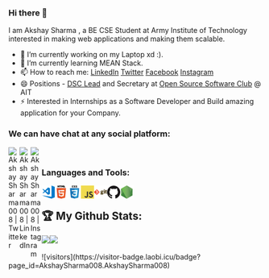 ### Hi there 👋
I am Akshay Sharma , a BE CSE Student at Army Institute of Technology interested in making web applications and making them scalable.

- 🔭 I’m currently working on my Laptop xd :).
- 🌱 I’m currently learning MEAN Stack.
- 📫 How to reach me: 
    [LinkedIn](https://www.linkedin.com/in/akshaysharma008/)
    [Twitter](https://twitter.com/akshay8844) 
    [Facebook](https://www.facebook.com/sharma.akshay.me)
    [Instagram](https://www.instagram.com/akshay_overhere/)
- 😄 Positions - [DSC Lead](https://dsc.community.dev/savitribai-phule-pune-university/) and Secretary at [Open Source Software Club](https://github.com/orgs/aitoss/dashboard) @ AIT
- ⚡ Interested in Internships as a Software Developer and Build amazing application for your Company.


### We can have chat at any social platform:


[<img align="left" alt="AkshaySharma008 | Twitter" width="22px" src="https://cdn.jsdelivr.net/npm/simple-icons@v3/icons/twitter.svg" />][twitter]
[<img align="left" alt="AkshaySharma008 | LinkedIn" width="22px" src="https://cdn.jsdelivr.net/npm/simple-icons@v3/icons/linkedin.svg" />][linkedin]
[<img align="left" alt="AkshaySharma008 | Instagram" width="22px" src="https://cdn.jsdelivr.net/npm/simple-icons@v3/icons/instagram.svg" />][instagram]

<br />


### Languages and Tools:

<img align="left" alt="Visual Studio Code" width="26px" src="https://raw.githubusercontent.com/github/explore/80688e429a7d4ef2fca1e82350fe8e3517d3494d/topics/visual-studio-code/visual-studio-code.png" />
<img align="left" alt="HTML5" width="26px" src="https://raw.githubusercontent.com/github/explore/80688e429a7d4ef2fca1e82350fe8e3517d3494d/topics/html/html.png" />
<img align="left" alt="CSS3" width="26px" src="https://raw.githubusercontent.com/github/explore/80688e429a7d4ef2fca1e82350fe8e3517d3494d/topics/css/css.png" />
<img align="left" alt="JavaScript" width="26px" src="https://raw.githubusercontent.com/github/explore/80688e429a7d4ef2fca1e82350fe8e3517d3494d/topics/javascript/javascript.png" />
<img align="left" alt="Git" width="26px" src="https://raw.githubusercontent.com/github/explore/80688e429a7d4ef2fca1e82350fe8e3517d3494d/topics/git/git.png" />
<img align="left" alt="GitHub" width="26px" src="https://raw.githubusercontent.com/github/explore/78df643247d429f6cc873026c0622819ad797942/topics/github/github.png" />
<img align="left" alt="Node.js" width="26px" src="https://raw.githubusercontent.com/github/explore/80688e429a7d4ef2fca1e82350fe8e3517d3494d/topics/nodejs/nodejs.png" />

<br />

## :trophy: My Github Stats:

<div>
<a href="https://readme-stats-cfgj2cxdy.vercel.app/api?username=AkshaySharma008&count_private=true&show_icons=true&theme=tokyonight">
  <img  align="left" src="https://readme-stats-cfgj2cxdy.vercel.app/api?username=AkshaySharma008&count_private=true&show_icons=true&theme=tokyonight" />
</a>
<a href="https://readme-stats-cfgj2cxdy.vercel.app/api/top-langs/?username=AkshaySharma008&hide=php&theme=tokyonight">
  <img align="left" src="https://readme-stats-cfgj2cxdy.vercel.app/api/top-langs/?username=AkshaySharma008&hide=php&theme=tokyonight" />
</a>
</div>


<br />

<br />
![visitors](https://visitor-badge.laobi.icu/badge?page_id=AkshaySharma008.AkshaySharma008)



[twitter]: https://twitter.com/akshay8844
[instagram]: https://instagram.com/me.akshay.sharma
[linkedin]: https://www.linkedin.com/in/akshaysharma008/
